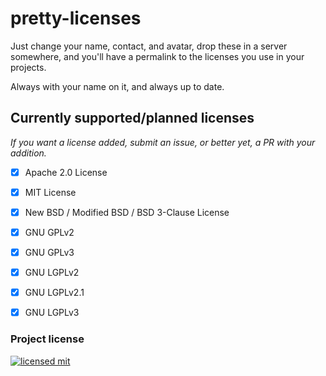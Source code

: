 # pretty-licenses

Just change your name, contact, and avatar, drop these in a server somewhere, and you'll have a permalink to the licenses you use in your projects.

Always with your name on it, and always up to date.



## Currently supported/planned licenses

*If you want a license added, submit an issue, or better yet, a PR with your addition.*

 - [x] Apache 2.0 License
 - [x] MIT License
 - [x] New BSD / Modified BSD / BSD 3-Clause License
 - [x] GNU GPLv2
 - [x] GNU GPLv3
 - [x] GNU LGPLv2
 - [x] GNU LGPLv2.1
 - [x] GNU LGPLv3



### Project license

[![licensed mit](<https://img.shields.io/badge/license-MIT-blue.svg>)](https://license.athenas.space/mit)
